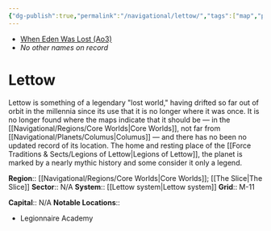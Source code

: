 ```yaml
---
{"dg-publish":true,"permalink":"/navigational/lettow/","tags":["map","planet","core"]}
---
```


- [When Eden Was Lost (Ao3)](https://archiveofourown.org/works/19334440/chapters/45992584)
- *No other names on record*
# Lettow

Lettow is something of a legendary "lost world," having drifted so far out of orbit in the millennia since its use that it is no longer where it was once. It is no longer found where the maps indicate that it should be — in the [[Navigational/Regions/Core Worlds\|Core Worlds]], not far from [[Navigational/Planets/Columus\|Columus]] — and there has no been no updated record of its location. The home and resting place of the [[Force Traditions & Sects/Legions of Lettow\|Legions of Lettow]], the planet is marked by a nearly mythic history and some consider it only a legend. 

**Region**::  [[Navigational/Regions/Core Worlds\|Core Worlds]]; [[The Slice\|The Slice]]
**Sector**::  N/A
**System**::  [[Lettow system\|Lettow system]]
**Grid**::  M-11

**Capital**::  N/A
**Notable Locations**::
- Legionnaire Academy
